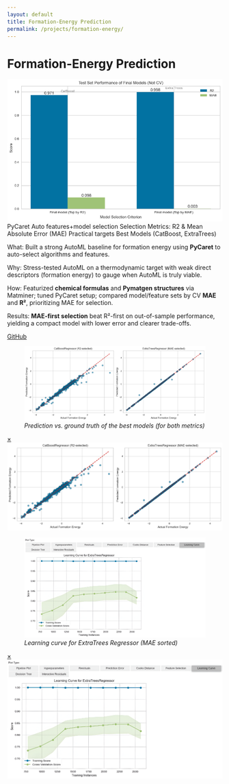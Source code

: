 ```yaml
---
layout: default
title: Formation-Energy Prediction
permalink: /projects/formation-energy/
---
```

# Formation-Energy Prediction  

<div class="media hero" data-alt="Performance summary of the best models">
  <img src="/assets/img/projects/formation-energy/hero.png" alt="Performance summary of the best models" />
</div>

<div class="metrics">
  <span class="metric">PyCaret</span>
  <span class="metric alt">Auto features+model selection</span>
  <span class="metric good">Selection Metrics: R2 & Mean Absolute Error (MAE)</span>
  <span class="metric good">Practical targets</span>
  <span class="metric alt">Best Models (CatBoost, ExtraTrees)</span>
</div>

<p><span class="label">What:</span> Built a strong AutoML baseline for formation energy using <strong>PyCaret</strong> to auto-select algorithms and features.</p>
<p><span class="label">Why:</span> Stress-tested AutoML on a thermodynamic target with weak direct descriptors (formation energy) to gauge when AutoML is truly viable.</p>
<p><span class="label">How:</span> Featurized <strong>chemical formulas</strong> and <strong>Pymatgen structures</strong> via Matminer; tuned PyCaret setup; compared model/feature sets by CV <strong>MAE</strong> and <strong>R²</strong>, prioritizing MAE for selection.</p>
<p><span class="label">Results:</span> <strong>MAE-first selection</strong> beat R²-first on out-of-sample performance, yielding a compact model with lower error and clearer trade-offs.</p>

<p><a class="btn" href="https://github.com/submerged-in-matrix/materials-ml-projects-/tree/main/Projects/P_2_Formation_Energy_Prediction" target="_blank" rel="noopener">GitHub</a></p>

<div class="gallery equal">
  <figure class="figure tilt">
    <a href="#fe-fig1">
      <div class="frame">
        <img class="pixel-safe wide" src="/assets/img/projects/formation-energy/fig1.png" alt="Prediction vs. ground truth">
      </div>
    </a>
    <figcaption><em>Prediction vs. ground truth of the best models (for both metrics)</em></figcaption>
  </figure>
  <div id="fe-fig1" class="lb"><a class="x" href="#">×</a><img src="/assets/img/projects/formation-energy/fig1.png" alt=""></div>

  <figure class="figure tilt">
    <a href="#fe-fig2">
      <div class="frame">
        <img class="pixel-safe" src="/assets/img/projects/formation-energy/fig2.png" alt="Learning curve (MAE sorted)">
      </div>
    </a>
    <figcaption><em>Learning curve for ExtraTrees Regressor (MAE sorted)</em></figcaption>
  </figure>
  <div id="fe-fig2" class="lb"><a class="x" href="#">×</a><img src="/assets/img/projects/formation-energy/fig2.png" alt=""></div>
</div>
